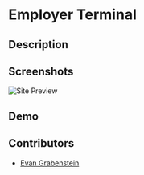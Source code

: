 # Employer Terminal

## Description


## Screenshots
![Site Preview](#)

## Demo
<!-- Preview it here: [EvanGDesigns.com](https://evangdesigns.com) -->

## Contributors
* [Evan Grabenstein](https://github.com/evangdesigns)
